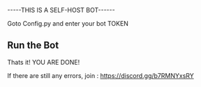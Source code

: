 -----THIS IS A SELF-HOST BOT------

Goto Config.py and enter your bot TOKEN

Run the Bot
----------------------------
Thats it!
 YOU ARE DONE!

If there are still any errors, join : https://discord.gg/b7RMNYxsRY 
